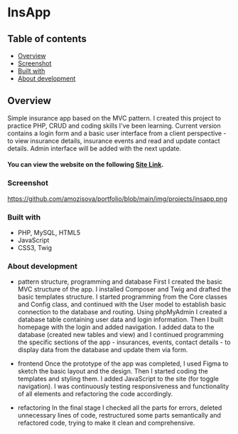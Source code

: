 # InsApp
## Table of contents
  - [Overview](#overview)
  - [Screenshot](#screenshot)
  - [Built with](#built-with)
  - [About development](#about-development)
 
## Overview
Simple insurance app based on the MVC pattern. I created this project to practice PHP, CRUD and coding skills I've been learning.
Current version contains a login form and a basic user interface from a client perspective - to view insurance details, insurance events and read and update contact details. 
Admin interface will be added with the next update.

#### You can view the website on the following [Site Link](https://www.mozisa.eu/).

### Screenshot
https://github.com/amozisova/portfolio/blob/main/img/projects/insapp.png

### Built with
- PHP, MySQL, HTML5
- JavaScript
- CSS3, Twig

### About development
- pattern structure, programming and database
First I created the basic MVC structure of the app.
I installed Composer and Twig and drafted the basic templates structure.
I started programming from the Core classes and Config class, and continued with the User model to establish basic connection to the database and routing.
Using phpMyAdmin I created a database table containing user data and login information.
Then I built homepage with the login and added navigation.
I added data to the database (created new tables and view) and I continued programming the specific sections of the app - insurances, events, contact details - to display data from the database and update them via form.

- frontend
Once the prototype of the app was completed, I used Figma to sketch the basic layout and the design. Then I started coding the templates and styling them. 
I added JavaScript to the site (for toggle navigation).
I was continuously testing responsiveness and functionality of all elements and refactoring the code accordingly.

- refactoring
In the final stage I checked all the parts for errors, deleted unnecessary lines of code, restructured some parts semantically and refactored code, trying to make it clean and comprehensive.
